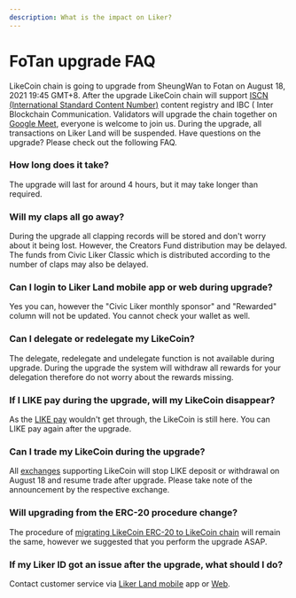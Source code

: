 ```yaml
---
description: What is the impact on Liker?
---
```


# FoTan upgrade FAQ

LikeCoin chain is going to upgrade from SheungWan to Fotan on August 18, 2021 19:45 GMT+8. After the upgrade LikeCoin chain will support [ISCN \(International Standard Content Number\)](../../developer/international-standard-content-number-iscn/) content registry and IBC \( Inter Blockchain Communication. Validators will upgrade the chain together on [Google Meet](https://meet.google.com/hhu-gniq-exd), everyone is welcome to join us. During the upgrade, all transactions on Liker Land will be suspended. Have questions on the upgrade? Please check out the following FAQ.

### How long does it take?

The upgrade will last for around 4 hours, but it may take longer than required.

### Will my claps all go away?

During the upgrade all clapping records will be stored and don't worry about it being lost. However, the Creators Fund distribution may be delayed. The funds from Civic Liker Classic which is distributed according to the number of claps may also be delayed.

### Can I login to Liker Land mobile app or web during upgrade?

Yes you can, however the "Civic Liker monthly sponsor" and "Rewarded" column will not be updated. You cannot check your wallet as well.

### Can I delegate or redelegate my LikeCoin?

The delegate, redelegate and undelegate function is not available during upgrade. During the upgrade the system will withdraw all rewards for your delegation therefore do not worry about the rewards missing.

### If I LIKE pay during the upgrade, will my LikeCoin disappear?

As the [LIKE pay](like-pay.md) wouldn't get through, the LikeCoin is still here. You can LIKE pay again after the upgrade.

### Can I trade my LikeCoin during the upgrade?

All [exchanges](../trade/) supporting LikeCoin will stop LIKE deposit or withdrawal on August 18 and resume trade after upgrade. Please take note of the announcement by the respective exchange.

### Will upgrading from the ERC-20 procedure change?

The procedure of [migrating LikeCoin ERC-20 to LikeCoin chain](migration/) will remain the same, however we suggested that you perform the upgrade ASAP.

### If my Liker ID got an issue after the upgrade, what should I do?

Contact customer service via [Liker Land mobile](https://liker.land/getapp) app or [Web](https://liker.land/).

